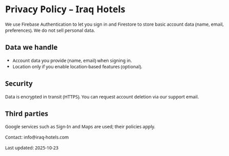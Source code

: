 <!doctype html><html lang="en"><meta charset="utf-8">
<title>Privacy Policy – Iraq Hotels</title>
<body style="max-width:720px;margin:40px auto;font-family:system-ui">
<h1>Privacy Policy – Iraq Hotels</h1>
<p>We use Firebase Authentication to let you sign in and Firestore to store basic account data
(name, email, preferences). We do not sell personal data.</p>
<h2>Data we handle</h2>
<ul>
  <li>Account data you provide (name, email) when signing in.</li>
  <li>Location only if you enable location-based features (optional).</li>
</ul>
<h2>Security</h2>
<p>Data is encrypted in transit (HTTPS). You can request account deletion via our support email.</p>
<h2>Third parties</h2>
<p>Google services such as Sign-In and Maps are used; their policies apply.</p>
<p>Contact: info@iraq-hotels.com</p>
<p>Last updated: 2025-10-23</p>
</body></html>
